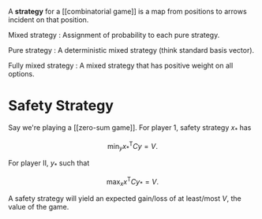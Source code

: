A **strategy** for a [[combinatorial game]] is a map from positions to arrows incident on that position.

Mixed strategy
: Assignment of probability to each pure strategy.

Pure strategy
: A deterministic mixed strategy (think standard basis vector).

Fully mixed strategy
: A mixed strategy that has positive weight on all options.

# Safety Strategy
Say we're playing a [[zero-sum game]]. For player 1, safety strategy $x_*$ has

$$
\min_y x_*^\mathsf{T} Cy = V.
$$

For player II, $y_*$ such that

$$
\max_x x^\mathsf{T} Cy_* = V.
$$

A safety strategy will yield an expected gain/loss of at least/most $V$, the value of the game.